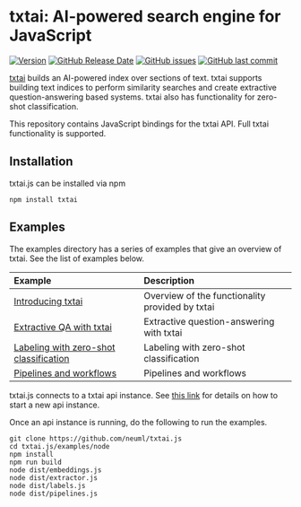 # txtai: AI-powered search engine for JavaScript

[![Version](https://img.shields.io/github/release/neuml/txtai.js.svg?style=flat&color=success)](https://github.com/neuml/txtai.js/releases)
[![GitHub Release Date](https://img.shields.io/github/release-date/neuml/txtai.js.svg?style=flat&color=blue)](https://github.com/neuml/txtai.js/releases)
[![GitHub issues](https://img.shields.io/github/issues/neuml/txtai.js.svg?style=flat&color=success)](https://github.com/neuml/txtai.js/issues)
[![GitHub last commit](https://img.shields.io/github/last-commit/neuml/txtai.js.svg?style=flat&color=blue)](https://github.com/neuml/txtai.js)

[txtai](https://github.com/neuml/txtai) builds an AI-powered index over sections of text. txtai supports building text indices to perform similarity searches and create extractive question-answering based systems. txtai also has functionality for zero-shot classification.

This repository contains JavaScript bindings for the txtai API. Full txtai functionality is supported.

## Installation
txtai.js can be installed via npm

    npm install txtai

## Examples
The examples directory has a series of examples that give an overview of txtai. See the list of examples below.

| Example     |      Description      |
|:----------|:-------------|
| [Introducing txtai](https://github.com/neuml/txtai.js/blob/master/examples/node/src/embeddings.js) | Overview of the functionality provided by txtai |
| [Extractive QA with txtai](https://github.com/neuml/txtai.js/blob/master/examples/node/src/extractor.js) | Extractive question-answering with txtai |
| [Labeling with zero-shot classification](https://github.com/neuml/txtai.js/blob/master/examples/node/src/labels.js) | Labeling with zero-shot classification |
| [Pipelines and workflows](https://github.com/neuml/txtai.js/blob/master/examples/node/src/pipelines.js) | Pipelines and workflows |

txtai.js connects to a txtai api instance. See [this link](https://github.com/neuml/txtai#api) for details on how to start a new api instance.

Once an api instance is running, do the following to run the examples.

```
git clone https://github.com/neuml/txtai.js
cd txtai.js/examples/node
npm install
npm run build
node dist/embeddings.js
node dist/extractor.js
node dist/labels.js
node dist/pipelines.js
```
